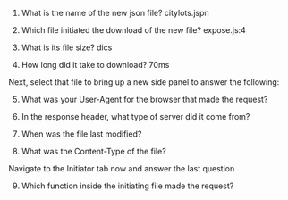 1. What is the name of the new json file?   citylots.jspn

2. Which file initiated the download of the new file?   expose.js:4

3. What is its file size?  dics

4. How long did it take to download? 70ms

 

Next, select that file to bring up a new side panel to answer the following:

5. What was your User-Agent for the browser that made the request? 

6. In the response header, what type of server did it come from?

7. When was the file last modified?

8. What was the Content-Type of the file?

Navigate to the Initiator tab now and answer the last question

9. Which function inside the initiating file made the request?
